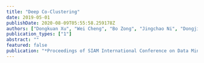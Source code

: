 ```yaml
---
title: "Deep Co-Clustering"
date: 2019-05-01
publishDate: 2020-08-09T05:55:58.259178Z
authors: ["Dongkuan Xu", "Wei Cheng", "Bo Zong", "Jingchao Ni", "Dongjin Song", "Wenchao Yu", "Yuncong Chen", "Xiang Zhang", "Haifeng Chen"]
publication_types: ["1"]
abstract: ""
featured: false
publication: "*Proceedings of SIAM International Conference on Data Mining (SDM)*"
---
```


